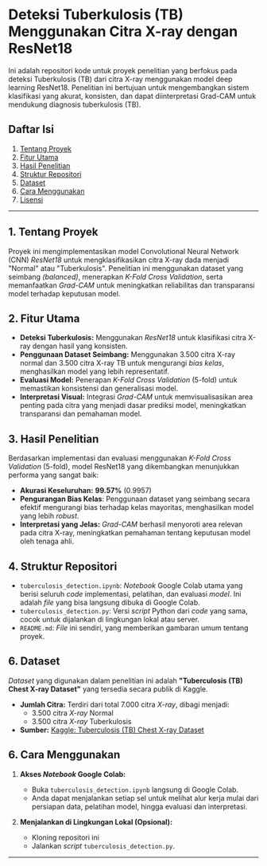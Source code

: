# Deteksi Tuberkulosis (TB) Menggunakan Citra X-ray dengan ResNet18

Ini adalah repositori kode untuk proyek penelitian yang berfokus pada deteksi Tuberkulosis (TB) dari citra X-ray menggunakan model deep learning ResNet18. Penelitian ini bertujuan untuk mengembangkan sistem klasifikasi yang akurat, konsisten, dan dapat diinterpretasi Grad-CAM untuk mendukung diagnosis tuberkulosis (TB).

## Daftar Isi

1.  [Tentang Proyek](#tentang-proyek)
2.  [Fitur Utama](#fitur-utama)
3.  [Hasil Penelitian](#hasil-penelitian)
4.  [Struktur Repositori](#struktur-repositori)
5.  [Dataset](#dataset)
6.  [Cara Menggunakan](#cara-menggunakan)
7.  [Lisensi](#lisensi)

---

## 1. Tentang Proyek

Proyek ini mengimplementasikan model Convolutional Neural Network (CNN) *ResNet18* untuk mengklasifikasikan citra X-ray dada menjadi "Normal" atau "Tuberkulosis". Penelitian ini menggunakan dataset yang seimbang _(balanced)_, menerapkan *K-Fold Cross Validation*, serta memanfaatkan *Grad-CAM* untuk meningkatkan reliabilitas dan transparansi model terhadap keputusan model.

## 2. Fitur Utama

* **Deteksi Tuberkulosis:** Menggunakan *ResNet18* untuk klasifikasi citra X-ray dengan hasil yang konsisten.
* **Penggunaan Dataset Seimbang:** Menggunakan 3.500 citra X-ray normal dan 3.500 citra X-ray TB untuk mengurangi *bias kelas*, menghasilkan model yang lebih representatif.
* **Evaluasi Model:** Penerapan *K-Fold Cross Validation* (5-fold) untuk memastikan konsistensi dan generalisasi model.
* **Interpretasi Visual:** Integrasi *Grad-CAM* untuk memvisualisasikan area penting pada citra yang menjadi dasar prediksi model, meningkatkan transparansi dan pemahaman model.

## 3. Hasil Penelitian

Berdasarkan implementasi dan evaluasi menggunakan *K-Fold Cross Validation* (5-fold), model ResNet18 yang dikembangkan menunjukkan performa yang sangat baik:

* **Akurasi Keseluruhan:** **99.57%** (0.9957)
* **Pengurangan Bias Kelas**: Penggunaan dataset yang seimbang secara efektif mengurangi bias terhadap kelas mayoritas, menghasilkan model yang lebih *robust*.
* **Interpretasi yang Jelas:** *Grad-CAM* berhasil menyoroti area relevan pada citra X-ray, meningkatkan pemahaman tentang keputusan model oleh tenaga ahli.

## 4. Struktur Repositori

* `tuberculosis_detection.ipynb`: *Notebook* Google Colab utama yang berisi seluruh *code* implementasi, pelatihan, dan evaluasi *model*. Ini adalah *file* yang bisa langsung dibuka di Google Colab.
* `tuberculosis_detection.py`: Versi *script* Python dari *code* yang sama, cocok untuk dijalankan di lingkungan lokal atau server.
* `README.md`: *File* ini sendiri, yang memberikan gambaran umum tentang proyek.

## 6. Dataset

*Dataset* yang digunakan dalam penelitian ini adalah **"Tuberculosis (TB) Chest X-ray Dataset"** yang tersedia secara publik di Kaggle.
* **Jumlah Citra:** Terdiri dari total 7.000 citra *X-ray*, dibagi menjadi:
    * 3.500 citra *X-ray* Normal
    * 3.500 citra *X-ray* Tuberkulosis
* **Sumber:** [Kaggle: Tuberculosis (TB) Chest X-ray Dataset](https://www.kaggle.com/datasets/scipygaurav/tuberculosis-tb-chest-x-ray-cleaned-database)

  
## 6. Cara Menggunakan

1.  **Akses *Notebook* Google Colab:**
    * Buka `tuberculosis_detection.ipynb` langsung di Google Colab.
    * Anda dapat menjalankan setiap sel untuk melihat alur kerja mulai dari persiapan data, pelatihan model, hingga evaluasi dan interpretasi.

2.  **Menjalankan di Lingkungan Lokal (Opsional):**
    * Kloning repositori ini
    * Jalankan *script* `tuberculosis_detection.py`.

---
